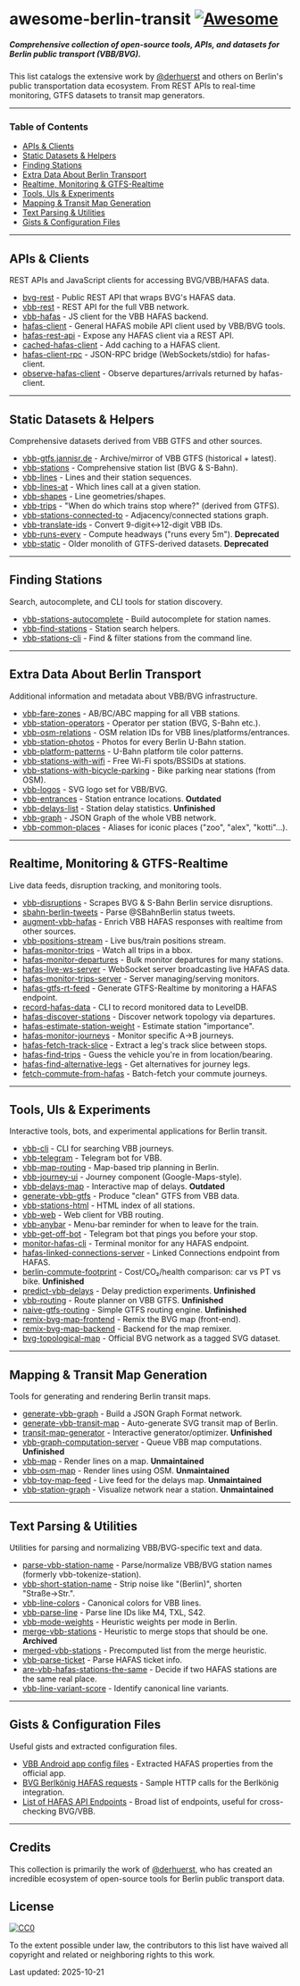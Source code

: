 # awesome-berlin-transit [![Awesome](https://cdn.rawgit.com/sindresorhus/awesome/d7305f38d29fed78fa85652e3a63e154dd8e8829/media/badge.svg)](https://github.com/sindresorhus/awesome)

##### Comprehensive collection of open-source tools, APIs, and datasets for Berlin public transport (VBB/BVG).

This list catalogs the extensive work by [@derhuerst](https://github.com/derhuerst) and others on Berlin's public transportation data ecosystem. From REST APIs to real-time monitoring, GTFS datasets to transit map generators.

------------------------------

### Table of Contents

- [APIs & Clients](#apis--clients)
- [Static Datasets & Helpers](#static-datasets--helpers)
- [Finding Stations](#finding-stations)
- [Extra Data About Berlin Transport](#extra-data-about-berlin-transport)
- [Realtime, Monitoring & GTFS-Realtime](#realtime-monitoring--gtfs-realtime)
- [Tools, UIs & Experiments](#tools-uis--experiments)
- [Mapping & Transit Map Generation](#mapping--transit-map-generation)
- [Text Parsing & Utilities](#text-parsing--utilities)
- [Gists & Configuration Files](#gists--configuration-files)

------------------------------

## APIs & Clients

REST APIs and JavaScript clients for accessing BVG/VBB/HAFAS data.

- [bvg-rest](https://github.com/derhuerst/bvg-rest) - Public REST API that wraps BVG's HAFAS data.
- [vbb-rest](https://github.com/derhuerst/vbb-rest) - REST API for the full VBB network.
- [vbb-hafas](https://github.com/derhuerst/vbb-hafas) - JS client for the VBB HAFAS backend.
- [hafas-client](https://github.com/derhuerst/hafas-client) - General HAFAS mobile API client used by VBB/BVG tools.
- [hafas-rest-api](https://github.com/derhuerst/hafas-rest-api) - Expose any HAFAS client via a REST API.
- [cached-hafas-client](https://github.com/derhuerst/cached-hafas-client) - Add caching to a HAFAS client.
- [hafas-client-rpc](https://github.com/derhuerst/hafas-client-rpc) - JSON-RPC bridge (WebSockets/stdio) for hafas-client.
- [observe-hafas-client](https://github.com/derhuerst/observe-hafas-client) - Observe departures/arrivals returned by hafas-client.

------------------------------

## Static Datasets & Helpers

Comprehensive datasets derived from VBB GTFS and other sources.

- [vbb-gtfs.jannisr.de](https://github.com/derhuerst/vbb-gtfs.jannisr.de) - Archive/mirror of VBB GTFS (historical + latest).
- [vbb-stations](https://github.com/derhuerst/vbb-stations) - Comprehensive station list (BVG & S-Bahn).
- [vbb-lines](https://github.com/derhuerst/vbb-lines) - Lines and their station sequences.
- [vbb-lines-at](https://github.com/derhuerst/vbb-lines-at) - Which lines call at a given station.
- [vbb-shapes](https://github.com/derhuerst/vbb-shapes) - Line geometries/shapes.
- [vbb-trips](https://github.com/derhuerst/vbb-trips) - "When do which trains stop where?" (derived from GTFS).
- [vbb-stations-connected-to](https://github.com/derhuerst/vbb-stations-connected-to) - Adjacency/connected stations graph.
- [vbb-translate-ids](https://github.com/derhuerst/vbb-translate-ids) - Convert 9-digit↔12-digit VBB IDs.
- [vbb-runs-every](https://github.com/derhuerst/vbb-runs-every) - Compute headways ("runs every 5m"). **Deprecated**
- [vbb-static](https://github.com/derhuerst/vbb-static) - Older monolith of GTFS-derived datasets. **Deprecated**

------------------------------

## Finding Stations

Search, autocomplete, and CLI tools for station discovery.

- [vbb-stations-autocomplete](https://github.com/derhuerst/vbb-stations-autocomplete) - Build autocomplete for station names.
- [vbb-find-stations](https://github.com/derhuerst/vbb-find-stations) - Station search helpers.
- [vbb-stations-cli](https://github.com/derhuerst/vbb-stations-cli) - Find & filter stations from the command line.

------------------------------

## Extra Data About Berlin Transport

Additional information and metadata about VBB/BVG infrastructure.

- [vbb-fare-zones](https://github.com/derhuerst/vbb-fare-zones) - AB/BC/ABC mapping for all VBB stations.
- [vbb-station-operators](https://github.com/derhuerst/vbb-station-operators) - Operator per station (BVG, S-Bahn etc.).
- [vbb-osm-relations](https://github.com/derhuerst/vbb-osm-relations) - OSM relation IDs for VBB lines/platforms/entrances.
- [vbb-station-photos](https://github.com/derhuerst/vbb-station-photos) - Photos for every Berlin U-Bahn station.
- [vbb-platform-patterns](https://github.com/derhuerst/vbb-platform-patterns) - U-Bahn platform tile color patterns.
- [vbb-stations-with-wifi](https://github.com/derhuerst/vbb-stations-with-wifi) - Free Wi-Fi spots/BSSIDs at stations.
- [vbb-stations-with-bicycle-parking](https://github.com/derhuerst/vbb-stations-with-bicycle-parking) - Bike parking near stations (from OSM).
- [vbb-logos](https://github.com/derhuerst/vbb-logos) - SVG logo set for VBB/BVG.
- [vbb-entrances](https://github.com/derhuerst/vbb-entrances) - Station entrance locations. **Outdated**
- [vbb-delays-list](https://github.com/derhuerst/vbb-delays-list) - Station delay statistics. **Unfinished**
- [vbb-graph](https://github.com/derhuerst/vbb-graph) - JSON Graph of the whole VBB network.
- [vbb-common-places](https://github.com/derhuerst/vbb-common-places) - Aliases for iconic places ("zoo", "alex", "kotti"…).

------------------------------

## Realtime, Monitoring & GTFS-Realtime

Live data feeds, disruption tracking, and monitoring tools.

- [vbb-disruptions](https://github.com/derhuerst/vbb-disruptions) - Scrapes BVG & S-Bahn Berlin service disruptions.
- [sbahn-berlin-tweets](https://github.com/derhuerst/sbahn-berlin-tweets) - Parse @SBahnBerlin status tweets.
- [augment-vbb-hafas](https://github.com/derhuerst/augment-vbb-hafas) - Enrich VBB HAFAS responses with realtime from other sources.
- [vbb-positions-stream](https://github.com/derhuerst/vbb-positions-stream) - Live bus/train positions stream.
- [hafas-monitor-trips](https://github.com/derhuerst/hafas-monitor-trips) - Watch all trips in a bbox.
- [hafas-monitor-departures](https://github.com/derhuerst/hafas-monitor-departures) - Bulk monitor departures for many stations.
- [hafas-live-ws-server](https://github.com/derhuerst/hafas-live-ws-server) - WebSocket server broadcasting live HAFAS data.
- [hafas-monitor-trips-server](https://github.com/derhuerst/hafas-monitor-trips-server) - Server managing/serving monitors.
- [hafas-gtfs-rt-feed](https://github.com/derhuerst/hafas-gtfs-rt-feed) - Generate GTFS-Realtime by monitoring a HAFAS endpoint.
- [record-hafas-data](https://github.com/derhuerst/record-hafas-data) - CLI to record monitored data to LevelDB.
- [hafas-discover-stations](https://github.com/derhuerst/hafas-discover-stations) - Discover network topology via departures.
- [hafas-estimate-station-weight](https://github.com/derhuerst/hafas-estimate-station-weight) - Estimate station "importance".
- [hafas-monitor-journeys](https://github.com/derhuerst/hafas-monitor-journeys) - Monitor specific A→B journeys.
- [hafas-fetch-track-slice](https://github.com/derhuerst/hafas-fetch-track-slice) - Extract a leg's track slice between stops.
- [hafas-find-trips](https://github.com/derhuerst/hafas-find-trips) - Guess the vehicle you're in from location/bearing.
- [hafas-find-alternative-legs](https://github.com/derhuerst/hafas-find-alternative-legs) - Get alternatives for journey legs.
- [fetch-commute-from-hafas](https://github.com/derhuerst/fetch-commute-from-hafas) - Batch-fetch your commute journeys.

------------------------------

## Tools, UIs & Experiments

Interactive tools, bots, and experimental applications for Berlin transit.

- [vbb-cli](https://github.com/derhuerst/vbb-cli) - CLI for searching VBB journeys.
- [vbb-telegram](https://github.com/derhuerst/vbb-telegram) - Telegram bot for VBB.
- [vbb-map-routing](https://github.com/derhuerst/vbb-map-routing) - Map-based trip planning in Berlin.
- [vbb-journey-ui](https://github.com/derhuerst/vbb-journey-ui) - Journey component (Google-Maps-style).
- [vbb-delays-map](https://github.com/derhuerst/vbb-delays-map) - Interactive map of delays. **Outdated**
- [generate-vbb-gtfs](https://github.com/derhuerst/generate-vbb-gtfs) - Produce "clean" GTFS from VBB data.
- [vbb-stations-html](https://github.com/derhuerst/vbb-stations-html) - HTML index of all stations.
- [vbb-web](https://github.com/derhuerst/vbb-web) - Web client for VBB routing.
- [vbb-anybar](https://github.com/derhuerst/vbb-anybar) - Menu-bar reminder for when to leave for the train.
- [vbb-get-off-bot](https://github.com/derhuerst/vbb-get-off-bot) - Telegram bot that pings you before your stop.
- [monitor-hafas-cli](https://github.com/derhuerst/monitor-hafas-cli) - Terminal monitor for any HAFAS endpoint.
- [hafas-linked-connections-server](https://github.com/derhuerst/hafas-linked-connections-server) - Linked Connections endpoint from HAFAS.
- [berlin-commute-footprint](https://github.com/derhuerst/berlin-commute-footprint) - Cost/CO₂/health comparison: car vs PT vs bike. **Unfinished**
- [predict-vbb-delays](https://github.com/derhuerst/predict-vbb-delays) - Delay prediction experiments. **Unfinished**
- [vbb-routing](https://github.com/derhuerst/vbb-routing) - Route planner on VBB GTFS. **Unfinished**
- [naive-gtfs-routing](https://github.com/derhuerst/naive-gtfs-routing) - Simple GTFS routing engine. **Unfinished**
- [remix-bvg-map-frontend](https://github.com/derhuerst/remix-bvg-map-frontend) - Remix the BVG map (front-end).
- [remix-bvg-map-backend](https://github.com/derhuerst/remix-bvg-map-backend) - Backend for the map remixer.
- [bvg-topological-map](https://github.com/derhuerst/bvg-topological-map) - Official BVG network as a tagged SVG dataset.

------------------------------

## Mapping & Transit Map Generation

Tools for generating and rendering Berlin transit maps.

- [generate-vbb-graph](https://github.com/derhuerst/generate-vbb-graph) - Build a JSON Graph Format network.
- [generate-vbb-transit-map](https://github.com/derhuerst/generate-vbb-transit-map) - Auto-generate SVG transit map of Berlin.
- [transit-map-generator](https://github.com/derhuerst/transit-map-generator) - Interactive generator/optimizer. **Unfinished**
- [vbb-graph-computation-server](https://github.com/derhuerst/vbb-graph-computation-server) - Queue VBB map computations. **Unfinished**
- [vbb-map](https://github.com/derhuerst/vbb-map) - Render lines on a map. **Unmaintained**
- [vbb-osm-map](https://github.com/derhuerst/vbb-osm-map) - Render lines using OSM. **Unmaintained**
- [vbb-toy-map-feed](https://github.com/derhuerst/vbb-toy-map-feed) - Live feed for the delays map. **Unmaintained**
- [vbb-station-graph](https://github.com/derhuerst/vbb-station-graph) - Visualize network near a station. **Unmaintained**

------------------------------

## Text Parsing & Utilities

Utilities for parsing and normalizing VBB/BVG-specific text and data.

- [parse-vbb-station-name](https://github.com/derhuerst/parse-vbb-station-name) - Parse/normalize VBB/BVG station names (formerly vbb-tokenize-station).
- [vbb-short-station-name](https://github.com/derhuerst/vbb-short-station-name) - Strip noise like "(Berlin)", shorten "Straße→Str.".
- [vbb-line-colors](https://github.com/derhuerst/vbb-line-colors) - Canonical colors for VBB lines.
- [vbb-parse-line](https://github.com/derhuerst/vbb-parse-line) - Parse line IDs like M4, TXL, S42.
- [vbb-mode-weights](https://github.com/derhuerst/vbb-mode-weights) - Heuristic weights per mode in Berlin.
- [merge-vbb-stations](https://github.com/derhuerst/merge-vbb-stations) - Heuristic to merge stops that should be one. **Archived**
- [merged-vbb-stations](https://github.com/derhuerst/merged-vbb-stations) - Precomputed list from the merge heuristic.
- [vbb-parse-ticket](https://github.com/derhuerst/vbb-parse-ticket) - Parse HAFAS ticket info.
- [are-vbb-hafas-stations-the-same](https://github.com/derhuerst/are-vbb-hafas-stations-the-same) - Decide if two HAFAS stations are the same real place.
- [vbb-line-variant-score](https://github.com/derhuerst/vbb-line-variant-score) - Identify canonical line variants.

------------------------------

## Gists & Configuration Files

Useful gists and extracted configuration files.

- [VBB Android app config files](https://gist.github.com/derhuerst/a8d94a433358abc015ff77df4481070c) - Extracted HAFAS properties from the official app.
- [BVG Berlkönig HAFAS requests](https://gist.github.com/derhuerst/6fe0663338e542d7d35998990c623a69) - Sample HTTP calls for the Berlkönig integration.
- [List of HAFAS API Endpoints](https://gist.github.com/derhuerst/2b7ed83bfa5f115125a5) - Broad list of endpoints, useful for cross-checking BVG/VBB.

------------------------------

## Credits

This collection is primarily the work of [@derhuerst](https://github.com/derhuerst), who has created an incredible ecosystem of open-source tools for Berlin public transport data.

## License

[![CC0](http://i.creativecommons.org/p/zero/1.0/88x31.png)](http://creativecommons.org/publicdomain/zero/1.0/)

To the extent possible under law, the contributors to this list have waived all copyright and related or neighboring rights to this work.

Last updated: 2025-10-21
